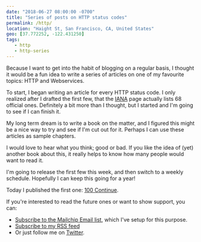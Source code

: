```yaml
---
date: "2018-06-27 08:00:00 -0700"
title: "Series of posts on HTTP status codes"
permalink: /http/
location: "Haight St, San Francisco, CA, United States"
geo: [37.772252, -122.431250]
tags:
   - http
   - http-series
---
```


Because I want to get into the habit of blogging on a regular basis, I thought
it would be a fun idea to write a series of articles on one of my favourite
topics: HTTP and Webservices.

To start, I began writing an article for every HTTP status code. I only
realized after I drafted the first few, that the [IANA][1] page actually lists
68 official ones. Definitely a bit more than I thought, but I started and I'm
going to see if I can finish it.

My long term dream is to write a book on the matter, and I figured this might
be a nice way to try and see if I'm cut out for it. Perhaps I can use these
articles as sample chapters.

I would love to hear what you think; good or bad. If you like the idea of
(yet) another book about this, it really helps to know how many people would
want to read it.

I'm going to release the first few this week, and then switch to a weekly
schedule. Hopefully I can keep this going for a year!

Today I published the first one: [100 Continue][2].

If you're interested to read the future ones or want to show support, you can:

* [Subscribe to the Mailchip Email list][4], which I've setup for this purpose.
* [Subscribe to my RSS feed][3]
* Or just follow me on [Twitter][5].

[1]: https://www.iana.org/assignments/http-status-codes/http-status-codes.xhtml
[2]: /http/100-continue
[3]: /atom.xml
[4]: http://eepurl.com/dzjtcv
[5]: https://twitter.com/evertp
